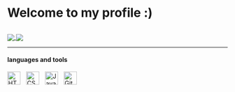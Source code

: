 # Welcome to my profile :)
##
<!-- I am an aspiring software engineer. -->

<a href="https://github.com/egg-chicken/egg-chicken">
<img align="center" src="https://github-readme-stats.vercel.app/api?username=egg-chicken&show_icons=true&bg_color=DEG,ff6600,ff3399&count_private=true&text_color=ffffff&icon_color=ffffff&title_color=000000" />
</a>

<!-- theme=transparent-->
<a href="https://github.com/egg-chicken/egg-chicken">
<img align="center" src="https://github-readme-stats.vercel.app/api/top-langs/?username=egg-chicken&layout=compact&show_icons=true&bg_color=DEG,ff3399,ff5050&title_color=000000" />
</a>

<!--
**egg-chicken/egg-chicken** is a ✨ _special_ ✨ repository because its `README.md` (this file) appears on your GitHub profile.
<--
Here are some ideas to get you started:

- 🔭 I’m currently working on ...
- 🌱 I’m currently learning ...
- 👯 I’m looking to collaborate on ...
- 🤔 I’m looking for help with ...
- 💬 Ask me about ...
- 📫 How to reach me: ...
- 😄 Pronouns: ...
- ⚡ Fun fact: ...
#### 📫 How to reach me: ...
-->

---
#### languages and tools
<img align="left" alt="HTML" width="30px" style="padding-right:10px;" src="https://cdn.jsdelivr.net/gh/devicons/devicon/icons/html5/html5-plain.svg" />
<img align="left" alt="CSS" width="30px" style="padding-right:10px;" src="https://cdn.jsdelivr.net/gh/devicons/devicon/icons/css3/css3-plain.svg" />
<img align="left" alt="JavaScript" width="30px" style="padding-right:10px;" src="https://cdn.jsdelivr.net/gh/devicons/devicon/icons/javascript/javascript-plain.svg" />
<img align="left" alt="GitHub" width="30px" style="padding-right:10px;" src="https://cdn.jsdelivr.net/gh/devicons/devicon/icons/github/github-original.svg" />

